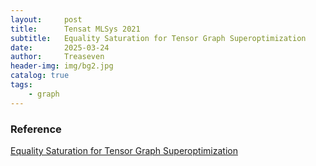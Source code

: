```yaml
---
layout:     post
title:      Tensat MLSys 2021
subtitle:   Equality Saturation for Tensor Graph Superoptimization
date:       2025-03-24
author:     Treaseven
header-img: img/bg2.jpg
catalog: true
tags:
    - graph
---
```




### Reference
[Equality Saturation for Tensor Graph Superoptimization](https://proceedings.mlsys.org/paper_files/paper/2021/file/cc427d934a7f6c0663e5923f49eba531-Paper.pdf)